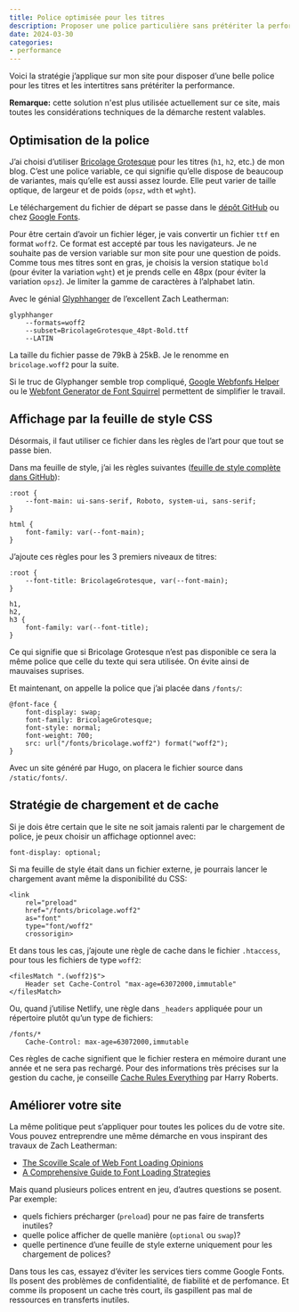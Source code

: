 ```yaml
---
title: Police optimisée pour les titres
description: Proposer une police particulière sans prétériter la performance de son site. Optimisation du fichier, stratégie de chargement et gestion du cache.
date: 2024-03-30
categories:
- performance
---
```


Voici la stratégie j’applique sur mon site pour disposer d’une belle police pour les titres et les intertitres sans prétériter la performance.

**Remarque:** cette solution n'est plus utilisée actuellement sur ce site, mais toutes les considérations techniques de la démarche restent valables. 

## Optimisation de la police

J’ai choisi d’utiliser [Bricolage Grotesque](https://ateliertriay.github.io/bricolage/) pour les titres (`h1`, `h2`, etc.) de mon blog. C’est une police variable, ce qui signifie qu’elle dispose de beaucoup de variantes, mais qu’elle est aussi assez lourde. Elle peut varier de taille optique, de largeur et de poids (`opsz`, `wdth` et `wght`). 

Le téléchargement du fichier de départ se passe dans le [dépôt GitHub](https://github.com/ateliertriay/bricolage/tree/main) ou chez [Google Fonts](https://fonts.google.com/specimen/Bricolage+Grotesque). 

Pour être certain d’avoir un fichier léger, je vais convertir un fichier `ttf` en format `woff2`. Ce format est accepté par tous les navigateurs. Je ne souhaite pas de version variable sur mon site pour une question de poids. Comme tous mes titres sont en gras, je choisis la version statique `bold` (pour éviter la variation `wght`) et je prends celle en 48px (pour éviter la variation `opsz`). Je limiter la gamme de caractères à l’alphabet latin.

Avec le génial [Glyphhanger](https://github.com/zachleat/glyphhanger) de l’excellent Zach Leatherman:

```
glyphhanger 
    --formats=woff2
    --subset=BricolageGrotesque_48pt-Bold.ttf 
    --LATIN
```

La taille du fichier passe de 79kB à 25kB. Je le renomme en `bricolage.woff2` pour la suite.

Si le truc de Glyphanger semble trop compliqué, [Google Webfonfs Helper](https://gwfh.mranftl.com/fonts/bricolage-grotesque?subsets=latin) ou le [Webfont Generator de Font Squirrel](https://www.fontsquirrel.com/tools/webfont-generator) permettent de simplifier le travail.

## Affichage par la feuille de style CSS

Désormais, il faut utiliser ce fichier dans les règles de l’art pour que tout se passe bien.

Dans ma feuille de style, j’ai les règles suivantes ([feuille de style complète dans GitHub](https://github.com/nfriedli/nicolasfriedli.ch/blob/main/assets/css/screen.css)):

```
:root {
    --font-main: ui-sans-serif, Roboto, system-ui, sans-serif;
}

html {
    font-family: var(--font-main);
}
```

J’ajoute ces règles pour les 3 premiers niveaux de titres:

```
:root {
    --font-title: BricolageGrotesque, var(--font-main);
}

h1,
h2,
h3 {
    font-family: var(--font-title);
}
```

Ce qui signifie que si Bricolage Grotesque n’est pas disponible ce sera la même police que celle du texte qui sera utilisée. On évite ainsi de mauvaises suprises.

Et maintenant, on appelle la police que j’ai placée dans `/fonts/`:

```
@font-face {
    font-display: swap;
    font-family: BricolageGrotesque;
    font-style: normal;
    font-weight: 700;
    src: url("/fonts/bricolage.woff2") format("woff2");
}
```

Avec un site généré par Hugo, on placera le fichier source dans `/static/fonts/`.

## Stratégie de chargement et de cache

Si je dois être certain que le site ne soit jamais ralenti par le chargement de police, je peux choisir un affichage optionnel avec:

```
font-display: optional;
```

Si ma feuille de style était dans un fichier externe, je pourrais lancer le chargement avant même la disponibilité du CSS:

```
<link 
    rel="preload" 
    href="/fonts/bricolage.woff2" 
    as="font" 
    type="font/woff2" 
    crossorigin>
```

Et dans tous les cas, j’ajoute une règle de cache dans le fichier `.htaccess`, pour tous les fichiers de type `woff2`:

```
<filesMatch ".(woff2)$">
    Header set Cache-Control "max-age=63072000,immutable"
</filesMatch>
```

Ou, quand j’utilise Netlify, une règle dans `_headers` appliquée pour un répertoire plutôt qu’un type de fichiers:

```
/fonts/*
    Cache-Control: max-age=63072000,immutable
```

Ces règles de cache signifient que le fichier restera en mémoire durant une année et ne sera pas rechargé. Pour des informations très précises sur la gestion du cache, je conseille [Cache Rules Everything](https://www.youtube.com/watch?v=qVQjGwm_mmw) par Harry Roberts.

## Améliorer votre site

La même politique peut s’appliquer pour toutes les polices du de votre site. Vous pouvez entreprendre une même démarche en vous inspirant des travaux de Zach Leatherman:

- [The Scoville Scale of Web Font Loading Opinions](https://beyondtellerrand.com/events/dusseldorf-2019/speakers/zach-leatherman)
- [A Comprehensive Guide to Font Loading Strategies](https://www.zachleat.com/web/comprehensive-webfonts/)

Mais quand plusieurs polices entrent en jeu, d’autres questions se posent. Par exemple:

- quels fichiers précharger (`preload`) pour ne pas faire de transferts inutiles?
- quelle police afficher de quelle manière (`optional` ou `swap`)?
- quelle pertinence d’une feuille de style externe uniquement pour les chargement de polices?

Dans tous les cas, essayez d’éviter les services tiers comme Google Fonts. Ils posent des problèmes de confidentialité, de fiabilité et de perfomance. Et comme ils proposent un cache très court, ils gaspillent pas mal de ressources en transferts inutiles.

